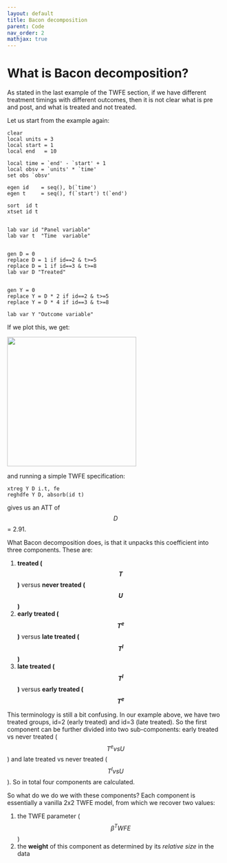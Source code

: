 ```yaml
---
layout: default
title: Bacon decomposition
parent: Code
nav_order: 2
mathjax: true
---
```



# What is Bacon decomposition?

As stated in the last example of the TWFE section, if we have different treatment timings with different outcomes, then it is not clear what is pre and post, and what is treated and not treated.

Let us start from the example again:

```applescript
clear
local units = 3
local start = 1
local end 	= 10

local time = `end' - `start' + 1
local obsv = `units' * `time'
set obs `obsv'

egen id	   = seq(), b(`time')  
egen t 	   = seq(), f(`start') t(`end') 	

sort  id t
xtset id t


lab var id "Panel variable"
lab var t  "Time  variable"


gen D = 0
replace D = 1 if id==2 & t>=5
replace D = 1 if id==3 & t>=8
lab var D "Treated"


gen Y = 0
replace Y = D * 2 if id==2 & t>=5
replace Y = D * 4 if id==3 & t>=8

lab var Y "Outcome variable"
```


If we plot this, we get:

<img src="../../../assets/images/twfe5.png" height="300">


and running a simple TWFE specification:

```applescript
xtreg Y D i.t, fe 
reghdfe Y D, absorb(id t)   
```

gives us an ATT of $$ D $$ = 2.91. 

What Bacon decomposition does, is that it unpacks this coefficient into three components. These are: 


1. **treated ($$ T $$)** versus **never treated ($$ U $$)**
2. **early treated ($$ T^e $$)** versus **late treated ($$ T^l $$)**
3. **late treated ($$ T^l $$)** versus **early treated ($$ T^e $$**


This terminology is still a bit confusing. In our example above, we have two treated groups, id=2 (early treated) and id=3 (late treated). So the first component can be further divided into two sub-components: early treated vs never treated ($$ T^e vs U $$) and late treated vs never treated ($$ T^l vs U $$). So in total four components are calculated.

So what do we do we with these components? Each component is essentially a vanilla 2x2 TWFE model, from which we recover two values:

1.  the TWFE parameter ($$ \beta^TWFE $$)
2.  the **weight** of this component as determined by its *relative size* in the data
















